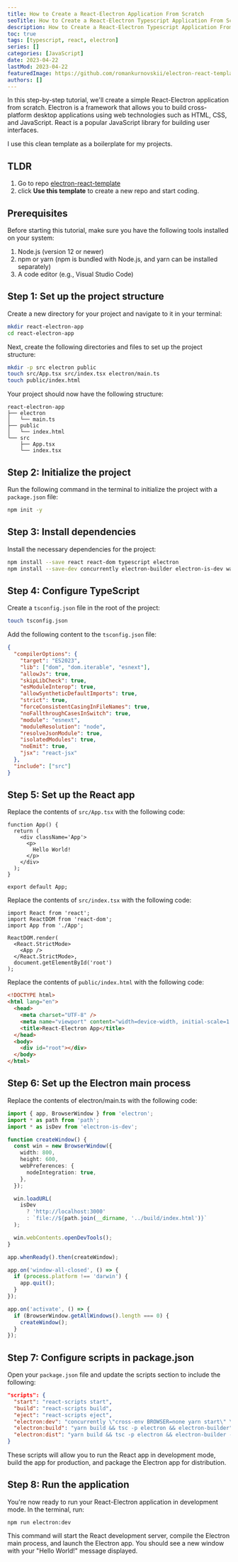 ```yaml
---
title: How to Create a React-Electron Application From Scratch
seoTitle: How to Create a React-Electron Typescript Application From Scratch
description: How to Create a React-Electron Typescript Application From Scratch in 2023
toc: true
tags: [typescript, react, electron]
series: []
categories: [JavaScript]
date: 2023-04-22
lastMod: 2023-04-22
featuredImage: https://github.com/romankurnovskii/electron-react-template/raw/main/assets/logo.png
authors: []
---
```



In this step-by-step tutorial, we'll create a simple React-Electron application from scratch. Electron is a framework that allows you to build cross-platform desktop applications using web technologies such as HTML, CSS, and JavaScript. React is a popular JavaScript library for building user interfaces.

I use this clean template as a boilerplate for my projects.

## TLDR

1. Go to repo [electron-react-template](https://github.com/romankurnovskii/electron-react-template)
2. click **Use this template** to create a new repo and start coding.

## Prerequisites

Before starting this tutorial, make sure you have the following tools installed on your system:

1. Node.js (version 12 or newer)
1. npm or yarn (npm is bundled with Node.js, and yarn can be installed separately)
1. A code editor (e.g., Visual Studio Code)

## Step 1: Set up the project structure

Create a new directory for your project and navigate to it in your terminal:

```bash
mkdir react-electron-app
cd react-electron-app
```

Next, create the following directories and files to set up the project structure:

```bash
mkdir -p src electron public
touch src/App.tsx src/index.tsx electron/main.ts
touch public/index.html
```

Your project should now have the following structure:

```
react-electron-app
├── electron
│   └── main.ts
├── public
│   └── index.html
└── src
    ├── App.tsx
    └── index.tsx
```

## Step 2: Initialize the project

Run the following command in the terminal to initialize the project with a `package.json` file:

```sh
npm init -y
```

## Step 3: Install dependencies

Install the necessary dependencies for the project:

```sh
npm install --save react react-dom typescript electron
npm install --save-dev concurrently electron-builder electron-is-dev wait-on cross-env
```

## Step 4: Configure TypeScript

Create a `tsconfig.json` file in the root of the project:

```bash
touch tsconfig.json
```

Add the following content to the `tsconfig.json` file:

```json
{
  "compilerOptions": {
    "target": "ES2023",
    "lib": ["dom", "dom.iterable", "esnext"],
    "allowJs": true,
    "skipLibCheck": true,
    "esModuleInterop": true,
    "allowSyntheticDefaultImports": true,
    "strict": true,
    "forceConsistentCasingInFileNames": true,
    "noFallthroughCasesInSwitch": true,
    "module": "esnext",
    "moduleResolution": "node",
    "resolveJsonModule": true,
    "isolatedModules": true,
    "noEmit": true,
    "jsx": "react-jsx"
  },
  "include": ["src"]
}
```

## Step 5: Set up the React app

Replace the contents of `src/App.tsx` with the following code:

```tsx
function App() {
  return (
    <div className='App'>
      <p>
        Hello World!
      </p>
    </div>
  );
}

export default App;
```

Replace the contents of `src/index.tsx` with the following code:

```tsx
import React from 'react';
import ReactDOM from 'react-dom';
import App from './App';

ReactDOM.render(
  <React.StrictMode>
    <App />
  </React.StrictMode>,
  document.getElementById('root')
);
```

Replace the contents of `public/index.html` with the following code:

```html
<!DOCTYPE html>
<html lang="en">
  <head>
    <meta charset="UTF-8" />
    <meta name="viewport" content="width=device-width, initial-scale=1.0" />
    <title>React-Electron App</title>
  </head>
  <body>
    <div id="root"></div>
  </body>
</html>
```

## Step 6: Set up the Electron main process

Replace the contents of electron/main.ts with the following code:

```ts
import { app, BrowserWindow } from 'electron';
import * as path from 'path';
import * as isDev from 'electron-is-dev';

function createWindow() {
  const win = new BrowserWindow({
    width: 800,
    height: 600,
    webPreferences: {
      nodeIntegration: true,
    },
  });

  win.loadURL(
    isDev
      ? 'http://localhost:3000'
      : `file://${path.join(__dirname, '../build/index.html')}`
  );

  win.webContents.openDevTools();
}

app.whenReady().then(createWindow);

app.on('window-all-closed', () => {
  if (process.platform !== 'darwin') {
    app.quit();
  }
});

app.on('activate', () => {
  if (BrowserWindow.getAllWindows().length === 0) {
    createWindow();
  }
});
```

## Step 7: Configure scripts in package.json

Open your `package.json` file and update the scripts section to include the following:

```json
"scripts": {
  "start": "react-scripts start",
  "build": "react-scripts build",
  "eject": "react-scripts eject",
  "electron:dev": "concurrently \"cross-env BROWSER=none yarn start\" \"wait-on http://127.0.0.1:3000 && tsc -p electron -w\" \"wait-on http://127.0.0.1:3000 && tsc -p electron && electron .\"",
  "electron:build": "yarn build && tsc -p electron && electron-builder",
  "electron:dist": "yarn build && tsc -p electron && electron-builder --mac --dir"
}
```

These scripts will allow you to run the React app in development mode, build the app for production, and package the Electron app for distribution.

## Step 8: Run the application

You're now ready to run your React-Electron application in development mode. In the terminal, run:

```
npm run electron:dev
```

This command will start the React development server, compile the Electron main process, and launch the Electron app. You should see a new window with your "Hello World!" message displayed.
